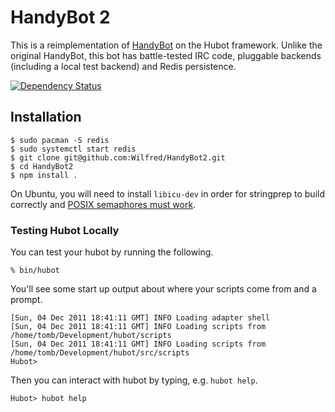 # HandyBot 2

This is a reimplementation of
[HandyBot](https://github.com/Wilfred/HandyBot) on the Hubot
framework. Unlike the original HandyBot, this bot has battle-tested
IRC code, pluggable backends (including a local test backend) and
Redis persistence.

[![Dependency Status](https://david-dm.org/wilfred/handybot2.svg)](https://david-dm.org/wilfred/handybot2)

## Installation

    $ sudo pacman -S redis
    $ sudo systemctl start redis
    $ git clone git@github.com:Wilfred/HandyBot2.git
    $ cd HandyBot2
    $ npm install .

On Ubuntu, you will need to install `libicu-dev` in order for
stringprep to build correctly and
[POSIX semaphores must work](http://stackoverflow.com/a/2009505).

### Testing Hubot Locally

You can test your hubot by running the following.

    % bin/hubot

You'll see some start up output about where your scripts come from and a
prompt.

    [Sun, 04 Dec 2011 18:41:11 GMT] INFO Loading adapter shell
    [Sun, 04 Dec 2011 18:41:11 GMT] INFO Loading scripts from /home/tomb/Development/hubot/scripts
    [Sun, 04 Dec 2011 18:41:11 GMT] INFO Loading scripts from /home/tomb/Development/hubot/src/scripts
    Hubot>

Then you can interact with hubot by typing, e.g. `hubot help`.

    Hubot> hubot help
